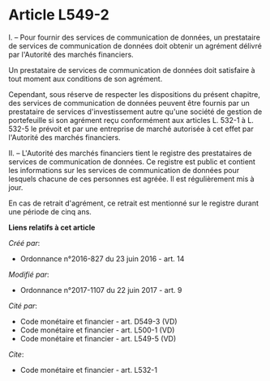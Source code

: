 # Article L549-2

I. – Pour fournir des services de communication de données, un prestataire de services de communication de données doit
obtenir un agrément délivré par l'Autorité des marchés financiers.

Un prestataire de services de communication de données doit satisfaire à tout moment aux conditions de son agrément.

Cependant, sous réserve de respecter les dispositions du présent chapitre, des services de communication de données peuvent
être fournis par un prestataire de services d'investissement autre qu'une société de gestion de portefeuille si son agrément
reçu conformément aux articles L. 532-1 à L. 532-5 le prévoit et par une entreprise de marché autorisée à cet effet par
l'Autorité des marchés financiers.

II. – L'Autorité des marchés financiers tient le registre des prestataires de services de communication de données. Ce
registre est public et contient les informations sur les services de communication de données pour lesquels chacune de ces
personnes est agréée. Il est régulièrement mis à jour.

En cas de retrait d'agrément, ce retrait est mentionné sur le registre durant une période de cinq ans.

**Liens relatifs à cet article**

_Créé par_:

  - Ordonnance n°2016-827 du 23 juin 2016 - art. 14

_Modifié par_:

  - Ordonnance n°2017-1107 du 22 juin 2017 - art. 9

_Cité par_:

  - Code monétaire et financier - art. D549-3 (VD)
  - Code monétaire et financier - art. L500-1 (VD)
  - Code monétaire et financier - art. L549-5 (VD)

_Cite_:

  - Code monétaire et financier - art. L532-1
